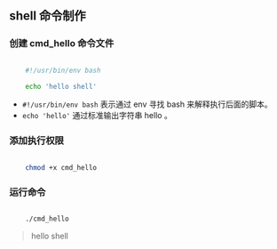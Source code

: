 ## shell 命令制作

### 创建 cmd_hello 命令文件

```sh

    #!/usr/bin/env bash

    echo 'hello shell'
```

- `#!/usr/bin/env bash` 表示通过 env 寻找 bash 来解释执行后面的脚本。
- `echo 'hello'` 通过标准输出字符串 hello 。    

### 添加执行权限

```sh

	chmod +x cmd_hello

```

### 运行命令

```sh

	./cmd_hello

```

> hello shell
